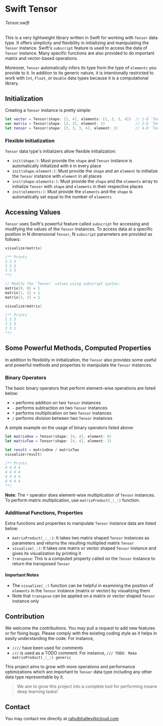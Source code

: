 # Swift Tensor

###### Tensor.swift

This is a very lightweight library written in Swift for working with `Tensor` data type. It offers simplicity and flexibility in initializing and manipulating the `Tensor` instance. Swift's `subscript` feature is used to access the data of `Tensor` instance. Many specific functions are also provided to do important matrix and vector-based operations.

Moreover, `Tensor` automatically infers its type from the type of `elements` you provide to it. In addition to its generic nature, it is intentionally restricted to work with `Int`, `Float`, or `Double` data types because it is a computational library. 



## Initialization

Creating a `Tensor` instance is pretty simple:

```swift
let vector = Tensor(shape: [1, 4], elements: [1, 2, 3, 4])  // 1-D `Tensor`, shape 1 x 4
var matrix = Tensor(shape: [3, 3], element: 3)              // 2-D `Tensor`, shape 3 x 3
let tensor = Tensor(shape: [3, 3, 3, 4], element: 2)        // 4-D `Tensor`, shape 3 x 3 x 3 x 4
```

### Flexible Initialization

`Tensor` data type's initializers allow flexible initialization:

* `init(shape:)`: Must provide the `shape` and `Tensor` instance is automatically initialized with `0` in every place
* `init(shape:element:)`: Must provide the `shape` and an `element` to initialize the `Tensor` instance with `element` in all places
* `init(shape:elements:)`: Must provide the `shape` and the `elements` array to initialize `Tensor` with `shape` and `elements` in their respective places
* `init(elements:)`: Must provide the `elements` and the `shape` is automatically set equal to the number of `elements`


## Accessing Values

`Tensor` uses Swift's powerful feature called `subscript` for accessing and modifying the values of the `Tensor` instances. To access data at a specific position in N dimensional `Tensor`, N `subscript` parameters are provided as follows:

```swift
visualize(matrix)

/** Prints
3 3 3
3 3 3
3 3 3
**/

// Modify the `Tensor` values using subscript syntax:
matrix[0, 0] = 1
matrix[1, 1] = 1
matrix[2, 2] = 1

visualize(matrix)

/** Prints
1 3 3
3 1 3
3 3 1
**/
```


## Some Powerful Methods, Computed Properties

In addition to flexibility in initialization, the `Tensor` also provides some useful and powerful methods and properties to manipulate the `Tensor` instances.

### Binary Operators

The basic binary operators that perform element-wise operations are listed below:

* `+` performs addition on two `Tensor` instances
* `-` performs subtraction on two `Tensor` instances
* `*` performs multiplication on two `Tensor` instances
* `/` performs division between two `Tensor` instances

A simple example on the usage of binary operators listed above:

```swift
let matrixOne = Tensor(shape: [4, 4], element: 8)
let matrixTwo = Tensor(shape: [4, 4], element: 2)

let result = matrixOne / matrixTwo
visualize(result)

/** Prints
4 4 4 4 
4 4 4 4 
4 4 4 4 
4 4 4 4
**/
```

**Note**: The `*` operator does element-wise multiplication of `Tensor` instances. To perform matrix multiplication, use `matrixProduct(_:_:)` function.


### Additional Functions, Properties

Extra functions and properties to manipulate `Tensor` instance data are listed below:

* `matrixProduct(_:_:)`: It takes two matrix shaped `Tensor` instances as parameters and returns the resulting multiplied matrix `Tensor`
* `visualize(_:)`: It takes one matrix or vector shaped `Tensor` instance and gives its visualization by printing it
* `transpose`: This is a computed property called on the `Tensor` instance to return the transposed `Tensor`


#### Important Notes

* The `visualize(_:)` function can be helpful in examining the position of `elements` in the `Tensor` instance (matrix or vector) by visualizing them
* Note that `transpose` can be applied on a matrix or vector shaped `Tensor` instance only


## Contribution

We welcome the contributions. You may pull a request to add new features or for fixing bugs. Please comply with the existing coding style as it helps in easily understanding the code. For instance,
* `////` have been used for comments
* `///` is used as a TODO comment. For instance, `/// TODO: Make matrixProduct(_:_:) generic`

This project aims to grow with more operations and performance optimizations which are important to `Tensor` data type including any other data type representable by it. 

> We aim to grow this project into a complete tool for performing insane deep learning tasks!

## Contact 

You may contact me directly at [rahulbhalley@icloud.com](rahulbhalley@icloud.com)
